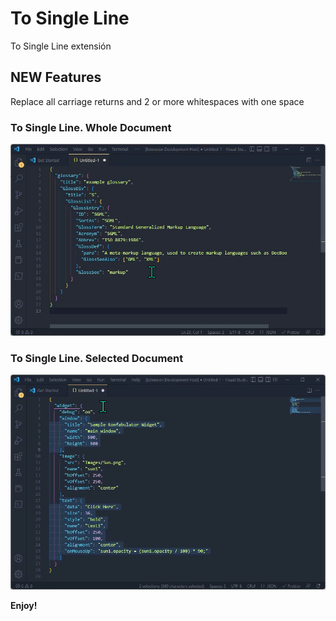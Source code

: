# To Single Line

To Single Line extensión

## NEW Features

Replace all carriage returns and 2 or more whitespaces with one space

### To Single Line. Whole Document

![To Single Line. Whole Document](demoWhole.gif)

### To Single Line. Selected Document

![To Single Line. Selected Document](demoSelection.gif)

**Enjoy!**
